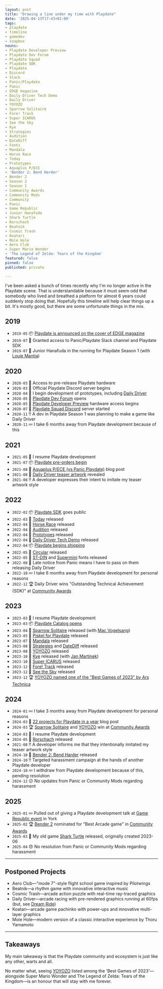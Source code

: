 ```yaml
---
layout: post
title: "Drawing a line under my time with Playdate"
date: '2025-04-13T17:43+01:00'
tags:
- playdate
- timeline
- gamedev
- soapbox
nouns:
- Playdate Developer Preview
- Playdate Dev Forum
- Playdate Squad
- Playdate SDK
- Playdate
- Discord
- Slack
- Panic/Playdate
- Panic
- EDGE magazine
- Daily Driver Tech Demo
- Daily Driver
- YOYOZO
- Sparrow Solitaire
- Fore! Track
- Super ICARUS
- See the Sky
- Kye
- Strategies
- Audition
- DateDiff
- Fonts
- Mandala
- Horse Race
- Today
- Prototypes
- Aquaplus P/ECE
- 'Bender 2: Bend Harder'
- Bender 2
- Season 2
- Season 1
- Community Awards
- Community Mods
- Community
- Panic
- Game Republic
- Junior Hanafuda
- Shark Turtle
- Rorschach
- Beatnik
- Cosmic Trash
- Koatari
- Mole Hole
- Aero Club
- Super Mario Wonder
- 'The Legend of Zelda: Tears of the Kingdom'
featured: false
pinned: false
published: private

---
```


I've been asked a bunch of times recently why I'm no longer active in the Playdate scene. That is understandable because it must seem odd that somebody who lived and breathed a platform for almost 6 years could suddenly stop doing that. Hopefully this timeline will help clear things up a bit. It's mostly good, but there are some unfortunate things in the mix.

## 2019

- `2019-05` 📦 [Playdate is announced on the cover of EDGE magazine](https://x.com/gingerbeardman/status/1131583062607896576)
- `2019-07` 🔰 Granted access to Panic/Playdate Slack channel and Playdate SDK
- `2019-07` 🎴 Junior Hanafuda in the running for Playdate Season 1 (with [Louie Mantia](https://lmnt.me))

## 2020

- `2020-03` 🔰 Access to pre-release Playdate hardware
- `2020-03` 💬 Official Playdate Discord server begins
- `2020-04` 🚗 I begin development of prototypes, including [Daily Driver](/tag/dailydriver/)
- `2020-05` 💬 [Playdate Dev Forum](https://devforum.play.date) opens
- `2020-05` 💬 [Playdate Developer Preview](https://play.date/update-oct/) hardware access begins
- `2020-07` 💬 [Playdate Squad Discord](https://www.reddit.com/r/PlaydateConsole/comments/hkjbjt/) server started
- `2020-11` ‼️ A dev in Playdate Season 1 was planning to make a game like Daily Driver
- `2020-11` 💤 I take 6 months away from Playdate development because of this

## 2021

- `2021-05` 🤕 I resume Playdate development
- `2021-07` 📦 [Playdate pre-orders begin](https://twitter.com/playdate/status/1418254540042764293)
- `2021-08` 📝 [Aquaplus P/ECE (vs Panic Playdate)](/2021/08/19/aquaplus-piece-vs-panic-playdate/) blog post
- `2021-08` 🚗 [Daily Driver teaser artwork](/2021/08/23/daily-driver-teaser-artwork/) revealed
- `2021-08` ‼️ A developer expresses their intent to imitate my teaser artwork style

## 2022

- `2022-02` 📦 [Playdate SDK](https://news.play.date/news/sdk-now-available/) goes public
- `2022-03` 📅 [Today](https://gingerbeardman.itch.io/today) released
- `2022-04` 📅 [Horse Race](https://gingerbeardman.itch.io/horse-race) released
- `2022-04` 📅 [Audition](https://gingerbeardman.itch.io/audition) released
- `2022-04` 📅 [Prototypes](https://gingerbeardman.itch.io/prototypes-for-playdate) released
- `2022-04` 📅 [Daily Driver Tech Demo](https://gingerbeardman.itch.io/daily-driver) released
- `2022-04` 📦 [Playdate begins shipping](https://news.play.date/news/now-shipping/)
- `2022-05` 📅 [Circular](https://gingerbeardman.itch.io/circular) released
- `2022-05` 📅 [ST-DIN](https://gingerbeardman.itch.io/st-din-playdate-font) and [Supermini](https://gingerbeardman.itch.io/supermini-playdate-font) fonts released
- `2022-08` 🚗 Late notice from Panic means I have to pass on them releasing Daily Driver
- `2022-10` 💤 I take 6 months away from Playdate development for personal reasons
- `2022-12` 🏆 Daily Driver wins "Outstanding Technical Achievement (SDK)" at [Community Awards](https://playdate-wiki.com/wiki/The_2022_Playdate_Community_Awards)

## 2023

- `2023-03` 🤕 I resume Playdate development
- `2023-03` 📦 [Playdate Catalog opens](https://news.play.date/news/catalog-is-out/)
- `2023-04` 📅 [Sparrow Solitaire](https://play.date/games/sparrow-solitaire/) released (with [Mac Vogelsang](https://vogelscript.itch.io))
- `2023-05` 📅 [Piskel for Playdate](/2023/05/10/piskel-for-playdate/) released
- `2023-07` 📅 [Mandala](https://github.com/gingerbeardman/mandala) released
- `2023-08` 📅 [Strategies](https://gingerbeardman.itch.io/strategies) and [DateDiff](https://gingerbeardman.itch.io/datediff) released
- `2023-08` 📅 [YOYOZO](https://play.date/games/yoyozo/) released
- `2023-10` 📅 [Kye](https://mouflon-cloud.itch.io/kye) released (with [Jan Martinek](https://mouflon-cloud.itch.io))
- `2023-10` 📅 [Super ICARUS](https://play.date/games/icarus/) released
- `2023-12` 📅 [Fore! Track](https://play.date/games/fore-track/) released
- `2023-12` 📅 [See the Sky](https://gingerbeardman.itch.io/see-the-sky) released
- `2023-12` 🏆 [YOYOZO named one of the "Best Games of 2023" by Ars Technica](/2023/11/21/yoyozo-how-i-made-a-playdate-game-in-39kb/)

## 2024

- `2024-01` 💤 I take 3 months away from Playdate development for personal reasons
- `2024-03` 📝 [22 projects for Playdate in a year](/2024/03/07/a-year-in-the-life-of-a-playdate-game-developer/) blog post
- `2024-03` 🏆 [Sparrow Solitaire](https://play.date/games/sparrow-solitaire) and [YOYOZO](https://play.date/games/yoyozo/) win at [Community Awards](https://playdate-wiki.com/wiki/The_2023_Playdate_Community_Awards)
- `2024-03` 🤕 I resume Playdate development
- `2024-05` 📅 [Rorschach](https://gingerbeardman.itch.io/rorschach) released
- `2021-08` ‼️ A developer informs me that they intentionally imitated my teaser artwork style
- `2024-10` 📅 [Bender 2: Bend Harder](https://play.date/games/bender-2-bend-harder/) released
- `2024-10` ‼️ Targeted harassment campaign at the hands of another Playdate developer
- `2024-10` 💤 I withdraw from Playdate development because of this, pending resolution
- `2024-12` 😕 No updates from Panic or Community Mods regarding harassment

## 2025

- `2025-01` 💤 Pulled out of giving a Playdate development talk at [Game Republic event](https://gamerepublic.net/news/creative-boost-at-game-republics-first-event-of-2025/) in York
- `2025-02` 🏆 [Bender 2](https://play.date/games/bender-2-bend-harder/) nominated for "Best Arcade game" in [Community Awards](https://playdate-wiki.com/wiki/The_2024_Playdate_Community_Awards)
- `2025-03` 📅 My old game [Shark Turtle](https://gingerbeardman.itch.io/shark-turtle) released, originally created 2023-06
- `2025-04` 😞 No resolution from Panic or Community Mods regarding harassment

----

## Postponed Projects

- Aero Club—"mode 7"-style flight school game inspired by Pilotwings
- Beatnik—a rhythm game with innovative interactive music
- Cosmic Trash—arcade action puzzle with real-time ray-traced graphics
- Daily Driver—arcade racing with pre-rendered graphics running at 60fps (but, see [Dream Ride](/2025/01/05/dream-ride-for-sega-dreamcast-and-emulators/))
- Koatari—arcade game pachinko with power-ups and innovative multi-layer graphics
- Mole Hole—modern version of a classic interactive experience by Thoru Yamamoto

----

## Takeaways

My main takeaway is that the Playdate community and ecosystem is just like any other, warts and all.

No matter what, seeing [YOYOZO](/2023/11/21/yoyozo-how-i-made-a-playdate-game-in-39kb/) listed among the 'Best Games of 2023'—alongside Super Mario Wonder and The Legend of Zelda: Tears of the Kingdom—is an honour that will stay with me forever.